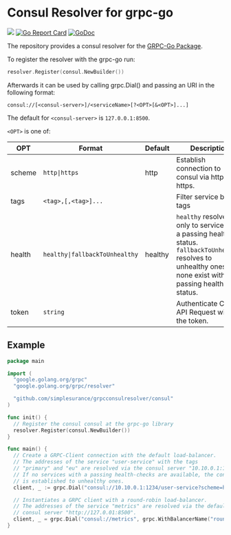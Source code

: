 # Consul Resolver for grpc-go
![](https://github.com/simplesurance/grpcconsulresolver/workflows/ci/badge.svg)
[![Go Report Card](https://goreportcard.com/badge/github.com/simplesurance/grpcconsulresolver)](https://goreportcard.com/report/github.com/simplesurance/grpcconsulresolver)
[![GoDoc](https://img.shields.io/badge/godoc-reference-blue.svg)](https://pkg.go.dev/github.com/simplesurance/grpcconsulresolver)

The repository provides a consul resolver for the
[GRPC-Go Package](https://github.com/grpc/grpc-go).

To register the resolver with the grpc-go run:

```go
resolver.Register(consul.NewBuilder())
```

Afterwards it can be used by calling grpc.Dial() and passing an URI in the
following format:

```
consul://[<consul-server>]/<serviceName>[?<OPT>[&<OPT>]...]
```

The default for `<consul-server>` is `127.0.0.1:8500`.

`<OPT>` is one of:

| OPT        | Format                          | Default  | Description                                                                                                                                                      |
|------------|---------------------------------|----------|------------------------------------------------------------------------------------------------------------------------------------------------------------------|
| scheme     | `http\|https`                   | http     | Establish connection to consul via http or https.                                                                                                                |
| tags       | `<tag>,[,<tag>]...`             |          | Filter service by tags                                                                                                                                           |
| health     | `healthy\|fallbackToUnhealthy`  | healthy  | `healthy` resolves only to services with a passing health status.<br>`fallbackToUnhealthy` resolves to unhealthy ones if none exist with passing healthy status. |
| token      | `string`                        |          | Authenticate Consul API Request with the token.                                                                                                                  |

## Example

```go
package main

import (
  "google.golang.org/grpc"
  "google.golang.org/grpc/resolver"

  "github.com/simplesurance/grpcconsulresolver/consul"
)

func init() {
  // Register the consul consul at the grpc-go library
  resolver.Register(consul.NewBuilder())
}

func main() {
  // Create a GRPC-Client connection with the default load-balancer.
  // The addresses of the service "user-service" with the tags
  // "primary" and "eu" are resolved via the consul server "10.10.0.1:1234".
  // If no services with a passing health-checks are available, the connection
  // is established to unhealthy ones.
  client, _ := grpc.Dial("consul://10.10.0.1:1234/user-service?scheme=https&tags=primary,eu&health=fallbackToUnhealthy")

  // Instantiates a GRPC client with a round-robin load-balancer.
  // The addresses of the service "metrics" are resolved via the default
  // consul server "http://127.0.01:8500".
  client, _ = grpc.Dial("consul://metrics", grpc.WithBalancerName("round_robin"))
}
```
